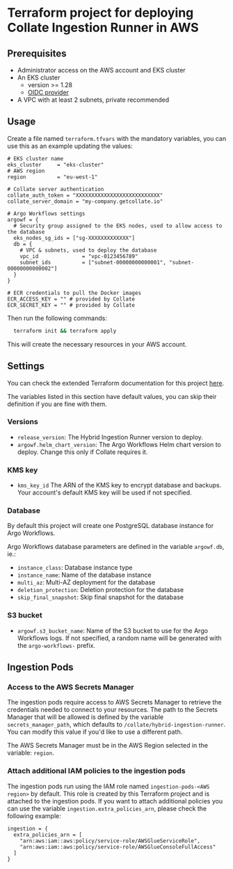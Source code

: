 # Terraform project for deploying Collate Ingestion Runner in AWS

## Prerequisites

- Administrator access on the AWS account and EKS cluster
- An EKS cluster
  - version >= 1.28
  - [OIDC provider](https://docs.aws.amazon.com/eks/latest/userguide/enable-iam-roles-for-service-accounts.html)
- A VPC with at least 2 subnets, private recommended

## Usage

Create a file named `terraform.tfvars` with the mandatory variables, you can use this as an example updating the values:

```hcl
# EKS cluster name
eks_cluster     = "eks-cluster"
# AWS region
region          = "eu-west-1"

# Collate server authentication
collate_auth_token = "XXXXXXXXXXXXXXXXXXXXXXXXXXX"
collate_server_domain = "my-company.getcollate.io"

# Argo Workflows settings
argowf = {
  # Security group assigned to the EKS nodes, used to allow access to the database
  eks_nodes_sg_ids = ["sg-XXXXXXXXXXXXX"]
  db = {
    # VPC & subnets, used to deploy the database
    vpc_id              = "vpc-0123456789"
    subnet_ids          = ["subnet-00000000000001", "subnet-00000000000002"]
  }
}

# ECR credentials to pull the Docker images
ECR_ACCESS_KEY = "" # provided by Collate
ECR_SECRET_KEY = "" # provided by Collate
```

Then run the following commands:

```bash
  terraform init && terraform apply
```

This will create the necessary resources in your AWS account. 

## Settings

You can check the extended Terraform documentation for this project [here](README_terraform_docs.md).

The variables listed in this section have default values, you can skip their definition if you are fine with them.

### Versions
 - `release_version`: The Hybrid Ingestion Runner version to deploy.
 - `argowf.helm_chart_version`: The Argo Workflows Helm chart version to deploy. Change this only if Collate requires it.

### KMS key

- `kms_key_id` The ARN of the KMS key to encrypt database and backups. Your account's default KMS key will be used if not specified.

### Database

By default this project will create one PostgreSQL database instance for Argo Workflows.

Argo Workflows database parameters are defined in the variable `argowf.db`, ie.:
 - `instance_class`: Database instance type
 - `instance_name`: Name of the database instance
 - `multi_az`: Multi-AZ deployment for the database
 - `deletion_protection`: Deletion protection for the database
 - `skip_final_snapshot`: Skip final snapshot for the database

### S3 bucket

- `argowf.s3_bucket_name`: Name of the S3 bucket to use for the Argo Workflows logs. If not specified, a random name will be generated with the `argo-workflows-` prefix.

## Ingestion Pods

### Access to the AWS Secrets Manager

The ingestion pods require access to AWS Secrets Manager to retrieve the credentials needed to connect to your resources. The path to the Secrets Manager that will be allowed is defined by the variable `secrets_manager_path`, which defaults to `/collate/hybrid-ingestion-runner`. You can modify this value if you'd like to use a different path.

The AWS Secrets Manager must be in the AWS Region selected in the variable: `region`.  

### Attach additional IAM policies to the ingestion pods

The ingestion pods run using the IAM role named `ingestion-pods-<AWS region>` by default. This role is created by this Terraform project and is attached to the ingestion pods. If you want to attach additional policies you can use the variable `ingestion.extra_policies_arn`, please check the following example:

```hcl
ingestion = {
  extra_policies_arn = [
    "arn:aws:iam::aws:policy/service-role/AWSGlueServiceRole",
    "arn:aws:iam::aws:policy/service-role/AWSGlueConsoleFullAccess"
  ]
}
```
